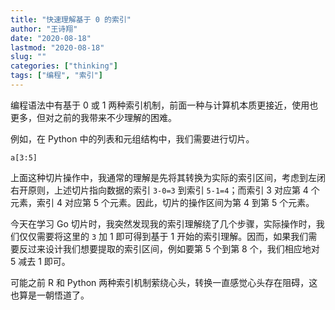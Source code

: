 ```yaml
---
title: "快速理解基于 0 的索引"
author: "王诗翔"
date: "2020-08-18"
lastmod: "2020-08-18"
slug: ""
categories: ["thinking"]
tags: ["编程", "索引"]
---
```


编程语法中有基于 0 或 1 两种索引机制，前面一种与计算机本质更接近，使用也更多，但对之前的我带来不少理解的困难。

例如，在 Python 中的列表和元组结构中，我们需要进行切片。

```
a[3:5]
```

上面这种切片操作中，我通常的理解是先将其转换为实际的索引区间，考虑到左闭右开原则，上述切片指向数据的索引 `3-0=3` 到索引 `5-1=4`；而索引 3 对应第 4 个元素，索引 4 对应第 5 个元素。因此，切片的操作区间为第 4 到第 5 个元素。

今天在学习 Go 切片时，我突然发现我的索引理解绕了几个步骤，实际操作时，我们仅仅需要将这里的 `3` 加 1 即可得到基于 1 开始的索引理解。因而，如果我们需要反过来设计我们想要提取的索引区间，例如要第 5 个到第 8 个，我们相应地对 5 减去 1 即可。

可能之前 R 和 Python 两种索引机制萦绕心头，转换一直感觉心头存在阻碍，这也算是一朝悟道了。

